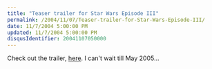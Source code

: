 ```yaml
---
title: "Teaser trailer for Star Wars Episode III"
permalink: /2004/11/07/Teaser-trailer-for-Star-Wars-Episode-III/
date: 11/7/2004 5:00:00 PM
updated: 11/7/2004 5:00:00 PM
disqusIdentifier: 20041107050000
---
```

Check out the trailer, [here](http://www.dtheatre.com/read.php?sid=2791). I can't wait till May 2005...
